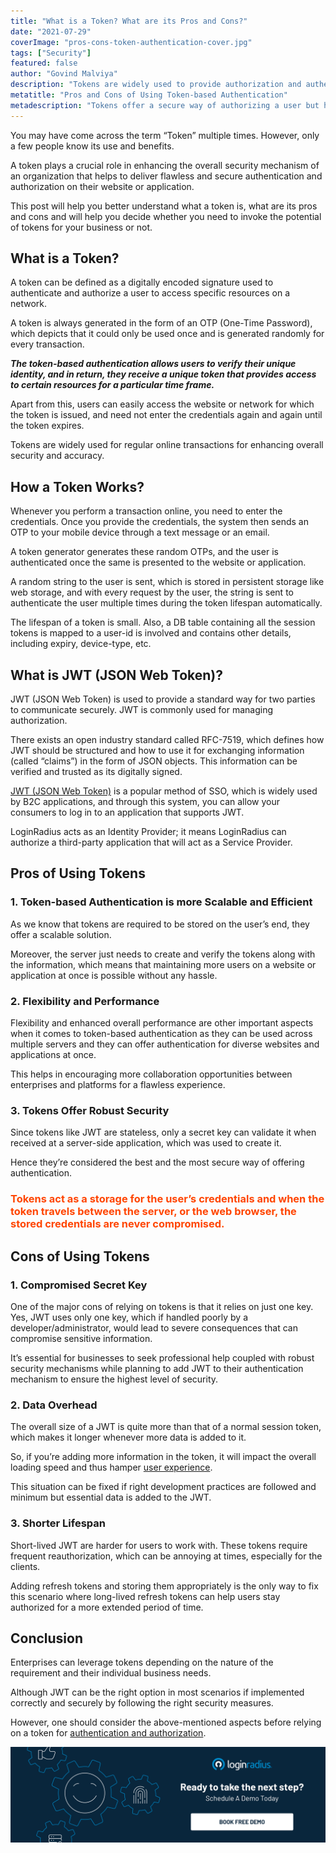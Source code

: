 ```yaml
---
title: "What is a Token? What are its Pros and Cons?"
date: "2021-07-29"
coverImage: "pros-cons-token-authentication-cover.jpg"
tags: ["Security"]
featured: false 
author: "Govind Malviya"
description: "Tokens are widely used to provide authorization and authentication to users when they access a website or a mobile application. This post covers detailed information about the use of tokens along with its advantages and disadvantages."
metatitle: "Pros and Cons of Using Token-based Authentication"
metadescription: "Tokens offer a secure way of authorizing a user but have their own cons. In this post, let’s learn some of the advantages and disadvantages of using tokens."
---
```


You may have come across the term “Token” multiple times. However, only a few people know its use and benefits. 

A token plays a crucial role in enhancing the overall security mechanism of an organization that helps to deliver flawless and secure authentication and authorization on their website or application. 

This post will help you better understand what a token is, what are its pros and cons and will help you decide whether you need to invoke the potential of tokens for your business or not. 


## What is a Token?

A token can be defined as a digitally encoded signature used to authenticate and authorize a user to access specific resources on a network.

A token is always generated in the form of an OTP (One-Time Password), which depicts that it could only be used once and is generated randomly for every transaction. 

***The token-based authentication allows users to verify their unique identity, and in return, they receive a unique token that provides access to certain resources for a particular time frame.*** 

Apart from this, users can easily access the website or network for which the token is issued, and need not enter the credentials again and again until the token expires. 

Tokens are widely used for regular online transactions for enhancing overall security and accuracy.


## How a Token Works?

Whenever you perform a transaction online, you need to enter the credentials. Once you provide the credentials, the system then sends an OTP to your mobile device through a text message or an email. 

A token generator generates these random OTPs, and the user is authenticated once the same is presented to the website or application. 

A random string to the user is sent, which is stored in persistent storage like web storage, and with every request by the user, the string is sent to authenticate the user multiple times during the token lifespan automatically. 

The lifespan of a token is small. Also, a DB table containing all the session tokens is mapped to a user-id is involved and contains other details, including expiry, device-type, etc. 


## What is JWT (JSON Web Token)?

JWT (JSON Web Token) is used to provide a standard way for two parties to communicate securely. JWT is commonly used for managing authorization.

There exists an open industry standard called RFC-7519, which defines how JWT should be structured and how to use it for exchanging information (called “claims”) in the form of JSON objects. This information can be verified and trusted as its digitally signed.

[JWT (JSON Web Token)](https://www.loginradius.com/blog/engineering/jwt/) is a popular method of SSO, which is widely used by B2C applications, and through this system, you can allow your consumers to log in to an application that supports JWT.

LoginRadius acts as an Identity Provider; it means LoginRadius can authorize a third-party application that will act as a Service Provider. 


## Pros of Using Tokens 



### 1. **Token-based Authentication is more Scalable and Efficient**

As we know that tokens are required to be stored on the user’s end, they offer a scalable solution. 

Moreover, the server just needs to create and verify the tokens along with the information, which means that maintaining more users on a website or application at once is possible without any hassle. 

### **2. Flexibility and Performance**

Flexibility and enhanced overall performance are other important aspects when it comes to token-based authentication as they can be used across multiple servers and they can offer authentication for diverse websites and applications at once. 

This helps in encouraging more collaboration opportunities between enterprises and platforms for a flawless experience. 

### **3. Tokens Offer Robust Security**

Since tokens like JWT are stateless, only a secret key can validate it when received at a server-side application, which was used to create it. 

Hence they’re considered the best and the most secure way of offering authentication. 

### <span style="color: #FF4500">Tokens act as a storage for the user’s credentials and when the token travels between the server, or the web browser, the stored credentials are never compromised. </span>


## Cons of Using Tokens 



### 1. **Compromised Secret Key**

One of the major cons of relying on tokens is that it relies on just one key. Yes, JWT uses only one key, which if handled poorly by a developer/administrator, would lead to severe consequences that can compromise sensitive information. 

It’s essential for businesses to seek professional help coupled with robust security mechanisms while planning to add JWT to their authentication mechanism to ensure the highest level of security. 



### 2. **Data Overhead**

The overall size of a JWT is quite more than that of a normal session token, which makes it longer whenever more data is added to it. 

So, if you’re adding more information in the token, it will impact the overall loading speed and thus hamper [user experience](https://www.loginradius.com/customer-experience-solutions/). 

This situation can be fixed if right development practices are followed and minimum but essential data is added to the JWT. 



### 3. **Shorter Lifespan**

Short-lived JWT are harder for users to work with. These tokens require frequent reauthorization, which can be annoying at times, especially for the clients. 

Adding refresh tokens and storing them appropriately is the only way to fix this scenario where long-lived refresh tokens can help users stay authorized for a more extended period of time. 


## Conclusion 

Enterprises can leverage tokens depending on the nature of the requirement and their individual business needs. 

Although JWT can be the right option in most scenarios if implemented correctly and securely by following the right security measures. 

However, one should consider the above-mentioned aspects before relying on a token for [authentication and authorization](https://www.loginradius.com/blog/identity/authentication-vs-authorization-infographic/). 


[![book-a-demo-loginradius](../../assets/book-a-demo-loginradius.png)](https://www.loginradius.com/book-a-demo/)
